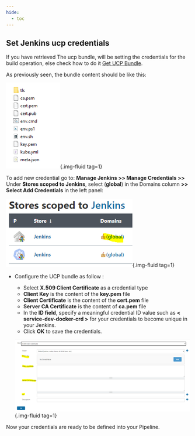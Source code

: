 ```yaml
---
hide:
  - toc
---
```

## Set Jenkins ucp credentials 

If you have retrieved The ucp bundle, will be setting the credentials for the build operation, else check how to do it [Get UCP Bundle](ucp.md).

As previously seen, the bundle content should be like this:

  ![](../../assets/images/docs/credentials/ucp/ucp_content.png){.img-fluid tag=1}

To add new credential go to: **Manage Jenkins >> Manage Credentials >>** Under **Stores scoped to Jenkins**, select (**global**) in the Domains column **>> Select Add Credentials** in the left panel:

  ![](../../assets/images/docs/credentials/scoped_jenkins.png){.img-fluid tag=1}

- Configure the UCP bundle as follow :
    * Select **X.509 Client Certificate** as a credential type
    * **Client Key** is the content of the **key.pem** file
    * **Client Certificate** is the content of the **cert.pem** file
    * **Server CA Certificate** is the content of **ca.pem** file
    * In the **ID field**, specify a meaningful credential ID value such as **< service-dev-docker-crd >** for your credentials to become unique in your Jenkins.
    * Click **OK** to save the credentials.

  ![](../../assets/images/docs/ci/ci/x509.png){.img-fluid tag=1}


Now your credentials are ready to be defined into your Pipeline. 



